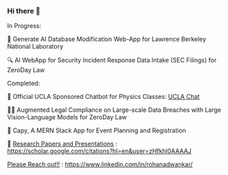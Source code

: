 ### Hi there 👋

In Progress:

🤖 Generate AI Database Modification Web-App for Lawrence Berkeley National Laboratory

🔍 AI WebApp for Security Incident Response Data Intake (SEC Filings) for ZeroDay Law

Completed:

🏫  Official UCLA Sponsored Chatbot for Physics Classes: [UCLA Chat](https://uclachat.com/home)

🧑‍⚖️ Augmented Legal Compliance on Large-scale Data Breaches with Large Vision-Language Models for ZeroDay Law

📆 Capy, A MERN Stack App for Event Planning and Registration

🔬 [Research Papers and Presentations]([url](https://scholar.google.com/citations?hl=en&user=zHfkhl0AAAAJ)) : https://scholar.google.com/citations?hl=en&user=zHfkhl0AAAAJ


[Please Reach out!!]([url](https://www.linkedin.com/in/rohanadwankar/)) : https://www.linkedin.com/in/rohanadwankar/
